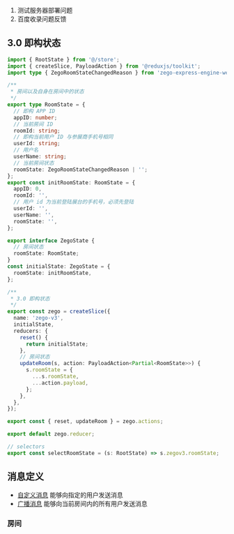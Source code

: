 1. 测试服务器部署问题
2. 百度收录问题反馈

## 3.0 即构状态

```ts
import { RootState } from '@/store';
import { createSlice, PayloadAction } from '@reduxjs/toolkit';
import type { ZegoRoomStateChangedReason } from 'zego-express-engine-webrtm/sdk/code/zh/ZegoExpressEntity';

/**
 * 房间以及自身在房间中的状态
 */
export type RoomState = {
  // 即构 APP ID
  appID: number;
  // 当前房间 ID
  roomId: string;
  // 即构当前用户 ID 与参展商手机号相同
  userId: string;
  // 用户名
  userName: string;
  // 当前房间状态
  roomState: ZegoRoomStateChangedReason | '';
};
export const initRoomState: RoomState = {
  appID: 0,
  roomId: '',
  // 用户 id 为当前登陆展台的手机号，必须先登陆
  userId: '',
  userName: '',
  roomState: '',
};

export interface ZegoState {
  // 房间状态
  roomState: RoomState;
}
const initialState: ZegoState = {
  roomState: initRoomState,
};

/**
 * 3.0 即构状态
 */
export const zego = createSlice({
  name: 'zego-v3',
  initialState,
  reducers: {
    reset() {
      return initialState;
    },
    // 房间状态
    updateRoom(s, action: PayloadAction<Partial<RoomState>>) {
      s.roomState = {
        ...s.roomState,
        ...action.payload,
      };
    },
  },
});

export const { reset, updateRoom } = zego.actions;

export default zego.reducer;

// selectors
export const selectRoomState = (s: RootState) => s.zegov3.roomState;
```

## 消息定义

- [自定义消息](https://doc-zh.zego.im/article/api?doc=Express_Video_SDK_API~javascript_web~class~ZegoExpressEngine#send-broadcast-message) 能够向指定的用户发送消息
- [广播消息](https://doc-zh.zego.im/article/api?doc=Express_Video_SDK_API~javascript_web~class~ZegoExpressEngine#send-broadcast-message) 能够向当前房间内的所有用户发送消息

### 房间

```json
```